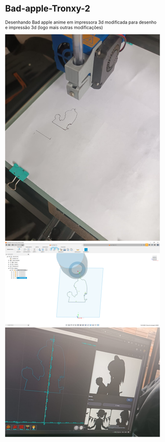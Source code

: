 # Bad-apple-Tronxy-2
Desenhando Bad apple anime em impressora 3d modificada para desenho e impressão 3d (logo mais outras modificações) 

![](https://github.com/Gustavo-de-Lima-G-000-Akiko-Yuuuki/Bad-apple-Tronxy-2/blob/main/Imagem.jpg)
![](https://github.com/Gustavo-de-Lima-G-000-Akiko-Yuuuki/Bad-apple-Tronxy-2/blob/main/Capturar.PNG)
![](https://github.com/Gustavo-de-Lima-G-000-Akiko-Yuuuki/Bad-apple-Tronxy-2/blob/main/Imagem1.jpg)
